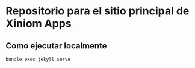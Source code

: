 # Repositorio para el sitio principal de Xiniom Apps

## Como ejecutar localmente

```text
bundle exec jekyll serve
```
